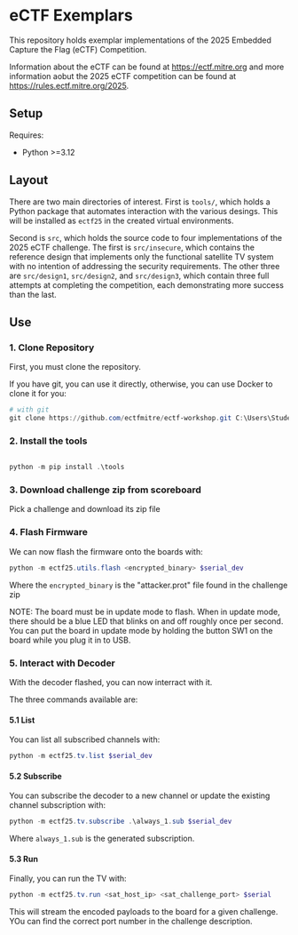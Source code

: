 # eCTF Exemplars
This repository holds exemplar implementations of the 2025 Embedded Capture
the Flag (eCTF) Competition.

Information about the eCTF can be found at https://ectf.mitre.org and more
information aobut the 2025 eCTF competition can be found at
https://rules.ectf.mitre.org/2025.

## Setup
Requires:
* Python >=3.12


## Layout
There are two main directories of interest. First is `tools/`, which holds
a Python package that automates interaction with the various desings. This
will be installed as `ectf25` in the created virtual environments.

Second is `src`, which holds the source code to four implementations of the
2025 eCTF challenge. The first is `src/insecure`, which contains the reference
design that implements only the functional satellite TV system with no
intention of addressing the security requirements. The other three are
`src/design1`, `src/design2`, and `src/design3`, which contain three full
attempts at completing the competition, each demonstrating more success than
the last.

## Use
### 1. Clone Repository
First, you must clone the repository.

If you have git, you can use it directly, otherwise, you can use Docker to clone it for you:

```powershell
# with git
git clone https://github.com/ectfmitre/ectf-workshop.git C:\Users\Student\Desktop\workshop
```

### 2. Install the tools

```powershell

python -m pip install .\tools

```

### 3. Download challenge zip from scoreboard
Pick a challenge and download its zip file

### 4. Flash Firmware
We can now flash the firmware onto the boards with:

```powershell
python -m ectf25.utils.flash <encrypted_binary> $serial_dev
```

Where the `encrypted_binary` is the "attacker.prot" file found in the challenge zip

NOTE: The board must be in update mode to flash. When in update mode, there
should be a blue LED that blinks on and off roughly once per second. You can
put the board in update mode by holding the button SW1 on the board while you
plug it in to USB.

### 5. Interact with Decoder
With the decoder flashed, you can now interract with it.

The three commands available are:

#### 5.1 List
You can list all subscribed channels with:

```powershell
python -m ectf25.tv.list $serial_dev
```

#### 5.2 Subscribe
You can subscribe the decoder to a new channel or update the existing channel
subscription with:

```powershell
python -m ectf25.tv.subscribe .\always_1.sub $serial_dev
```

Where `always_1.sub` is the generated subscription.

#### 5.3 Run
Finally, you can run the TV with:

```powershell
python -m ectf25.tv.run <sat_host_ip> <sat_challenge_port> $serial
```

This will stream the encoded payloads to the board for a given challenge. YOu can find the correct port number in the challenge description. 
